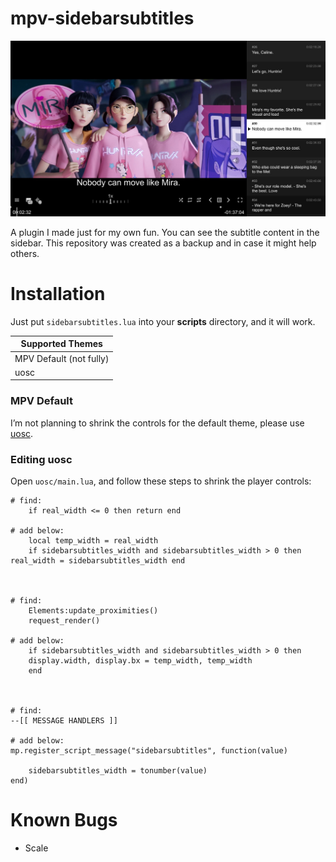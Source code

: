 # mpv-sidebarsubtitles
![Example for Sidebarsubtitles](https://github.com/magnum357i/mpv-sidebarsubtitles/blob/main/ss1.jpg)

A plugin I made just for my own fun. You can see the subtitle content in the sidebar. This repository was created as a backup and in case it might help others.

# Installation
Just put `sidebarsubtitles.lua` into your **scripts** directory, and it will work.

| Supported Themes        |
|-------------------------|
| MPV Default (not fully) |
| uosc                    |

### MPV Default
I’m not planning to shrink the controls for the default theme, please use [uosc](https://github.com/tomasklaen/uosc).

### Editing uosc

Open `uosc/main.lua`, and follow these steps to shrink the player controls:

```
# find:
    if real_width <= 0 then return end

# add below:
	local temp_width = real_width
	if sidebarsubtitles_width and sidebarsubtitles_width > 0 then real_width = sidebarsubtitles_width end



# find:
    Elements:update_proximities()
    request_render()

# add below:
	if sidebarsubtitles_width and sidebarsubtitles_width > 0 then
	display.width, display.bx = temp_width, temp_width
	end



# find:
--[[ MESSAGE HANDLERS ]]

# add below:
mp.register_script_message("sidebarsubtitles", function(value)

	sidebarsubtitles_width = tonumber(value)
end)
```

# Known Bugs
- Scale